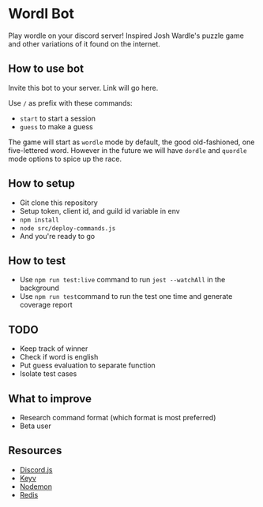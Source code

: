 # Wordl Bot

Play wordle on your discord server! Inspired Josh Wardle's puzzle game and other variations of it found on the internet.

## How to use bot
Invite this bot to your server. Link will go here.

Use ```/``` as prefix with these commands:
- ```start``` to start a session
- ```guess``` to make a guess

The game will start as ```wordle``` mode by default, the good old-fashioned, one five-lettered word. However in the future we will have ```dordle``` and ```quordle``` mode options to spice up the race.

## How to setup
- Git clone this repository
- Setup token, client id, and guild id variable in env
- ```npm install```
- ```node src/deploy-commands.js```
- And you're ready to go

## How to test
- Use ```npm run test:live``` command to run ```jest --watchAll``` in the background
- Use ```npm run test```command to run the test one time and generate coverage report

## TODO
- Keep track of winner
- Check if word is english
- Put guess evaluation to separate function
- Isolate test cases

## What to improve
- Research command format (which format is most preferred)
- Beta user

## Resources
- [Discord.js](https://discord.js.org/#/)
- [Keyv](https://www.npmjs.com/package/keyv)
- [Nodemon](https://www.npmjs.com/package/nodemon)
- [Redis](https://redis.io)
